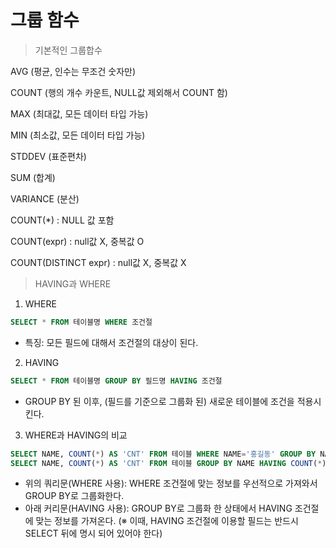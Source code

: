 # 그룹 함수 

> 기본적인 그룹합수

AVG (평균, 인수는 무조건 숫자만)

COUNT (행의 개수 카운트, NULL값 제외해서 COUNT 함)

MAX (최대값, 모든 데이터 타입 가능)

MIN (최소값, 모든 데이터 타입 가능)

STDDEV (표준편차)

SUM (합계)

VARIANCE (분산)

COUNT(*) : NULL 값 포함

COUNT(expr) : null값 X, 중복값 O

COUNT(DISTINCT expr) : null값 X, 중복값 X





> HAVING과 WHERE

1. WHERE

```SQL
SELECT * FROM 테이블명 WHERE 조건절
```

* 특징: 모든 필드에 대해서 조건절의 대상이 된다.



2. HAVING

```SQL
SELECT * FROM 테이블명 GROUP BY 필드명 HAVING 조건절
```

* GROUP BY 된 이후, (필드를 기준으로 그룹화 된) 새로운 테이블에 조건을 적용시킨다.



3. WHERE과 HAVING의 비교

```SQL
SELECT NAME, COUNT(*) AS 'CNT' FROM 테이블 WHERE NAME='홍길동' GROUP BY NAME
SELECT NAME, COUNT(*) AS 'CNT' FROM 테이블 GROUP BY NAME HAVING COUNT(*)>1;
```

* 위의 쿼리문(WHERE 사용): WHERE 조건절에 맞는 정보를 우선적으로 가져와서 GROUP BY로 그룹화한다.
* 아래 커리문(HAVING 사용): GROUP BY로 그룹화 한 상태에서 HAVING 조건절에 맞는 정보를 가져온다.
  (※ 이때, HAVING 조건절에 이용할 필드는 반드시 SELECT 뒤에 명시 되어 있어야 한다)